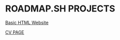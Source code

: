 # ROADMAP.SH PROJECTS 


[Basic HTML Website](https://github.com/MatiasCardoso4/roadmap-projects/tree/main/Basic-HTML-Website)


[CV PAGE]()